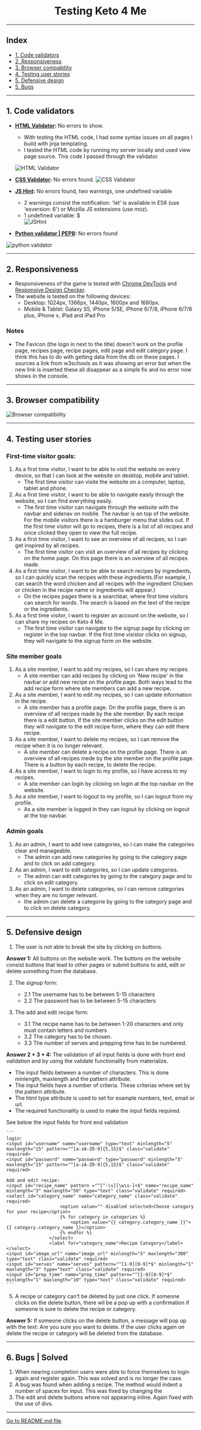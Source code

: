 <h1 align="center">Testing Keto 4 Me</h1>

---

## Index 

- <a href="#validators">1. Code validators</a>
- <a href="#responsiveness">2. Responsiveness</a>
- <a href="#browser-compatibility">3. Browser compability</a>
- <a href="#user-stories">4. Testing user stories </a>
- <a href="#defensive-design">5. Defensive design</a>
- <a href="#bugs">5. Bugs</a>

---

<span id="validators"></span>

## 1. Code validators
 - **[HTML Validator](https://validator.w3.org/):** No errors to show.
    - With testing the HTML code, I had some syntax issues on all pages I build with jinja templating.
    - I tested the HTML code by running my server locally and used view page source. This code I passed through the validator.

    ![HTML Validator](readme_images/no_html_errors.PNG)

- **[CSS Validator](https://jigsaw.w3.org/css-validator/):** No errors found.
![CSS Validator](readme_images/no_css_errors.PNG)

- **[JS Hint](https://jshint.com/):** No errors found, two warnings, one undefined variable 
    - 2 warnings consist the notification: 'let' is available in ES6 (use 'esversion: 6') or Mozilla JS extensions (use moz).
    - 1 undefined variable: $<br>
![JSHint](readme_images/js_warnings.PNG)

- **[Python validator | PEP8](http://pep8online.com/):** No errors found

![python validator](readme_images/pep8.PNG)

---

<span id="responsiveness"></span>

## 2. Responsiveness 
- Responsiveness of the game is tested with [Chrome DevTools](https://developers.google.com/web/tools/chrome-devtools) and [Responsive Design Checker](https://www.responsivedesignchecker.com/).
- The website is tested on the following devices: 
    - Desktop: 1024px, 1366px, 1440px, 1600px and 1680px. 
    - Mobile & Tablet: Galaxy S5, iPhone 5/SE, iPhone 6/7/8, iPhone 6/7/8 plus, iPhone x, iPad and  iPad Pro


### Notes
- The Favicon (the logo in next to the title) doesn't work on the profile page, recipes page, recipe pages, edit page and edit category page. I think this has to do with getting data from the db on these pages. I sources a link from w3schools as it was showing an error but when the new link is inserted these all disappear as a simple fix and no error now shows in the console. 

---

<span id="browser-compatibility"></span>

## 3. Browser compatibility
![Browser compatibility](readme_images/browser_compatability.PNG)

--- 

<span id="user-stories"></span>

## 4. Testing user stories 

### First-time visitor goals:
1. As a first time visitor, I want to be able to visit the website on every device, so that I can look at the website on desktop, mobile and tablet. 
    - The first time visitor can visite the website on a computer, laptop, tablet and phone.
2. As a first time visitor, I want to be able to navigate easily through the website, so I can find everything easily. 
    - The first time visitor can navigate through the website with the navbar and sidenav on mobile. The navbar is on top of the website. For the mobile visitors there is a hamburger menu that slides out. If the first time visitor will go to recipes, there is a list of all recipes and once clicked they open to view the full recipe. 
3. As a first time visitor, I want to see an overview of all recipes, so I can get inspired by all recipes.
    - The first time visitor can visit an overview of all recipes by clicking on the home page. On this page there is an overview of all recipes made. 
4. As a first time visitor, I want to be able to search recipes by ingredients, so I can quickly scan the recipes with these ingredients.(For example, I can search the word chicken and all recipes with the ingredient Chicken or chicken in the recipe name  or ingredients will appear.)
    - On the recipes pages there is a searchbar, where first time visitors can search for words. The search is based on the text of the recipe or the ingredients. 
5. As a first time visitor, I want to register an account on the website, so I can share my recipes on Keto 4 Me. 
    - The first time visitor can navigate to the signup page by clicking on register in the top navbar. If the first time visistor clicks on signup, they will navigate to the signup form on the website. 


### Site member goals
1. As a site member, I want to add my recipes, so I can share my recipes.
    - A site member can add recipes by clickng on 'New recipe' in the navbar or add new recipe on the profile page. Both ways lead to the add recipe form where site members can add a new recipe. 
2. As a site member, I want to edit my recipes, so I can update information in the recipe.
    - A site member has a profile page. On the profile page, there is an overview of all recipes made by the site member. By each recipe there is a edit button. If the site member clicks on the edit button they will navigate to the edit recipe form, where they can edit there recipe.
3. As a site member, I want to delete my recipes, so I can remove the recipe when it is no longer relevant. 
    - A site member can delete a recipe on the profile page. There is an overview of all recipes mede by the site member on the profile page. There is a button by each recipe, to delete the recipe. 
4. As a site member, I want to login to my profile, so I have access to my recipes. 
    - A site member can login by clicking on login at the top navbar on the website. 
5. As a site member, I want to logout to my profile, so I can logout from my profile. 
    - As a site member is logged in they can logout by clicking on logout at the top navbar.

### Admin goals
1. As an admin, I want to add new categories, so I can make the categories clear and manageable. 
    - The admin can add new categories by going to the category page and to click on add category.
2. As an admin, I want to edit categories, so I can update categories. 
    - The admin can edit categories by going to the category page and to click on edit category.
3. As an admin, I want to delete categories, so I can remove categories when they are no longer relevant. 
    - the admin can delete a categorie by going to the category page and to click on delete category.

---
<span id="defensive-design"></span>

## 5. Defensive design 

1. The user is not able to break the site by clicking on buttons. 

**Answer 1:** All buttons on the website work. The buttons on the website consist buttons that lead to other pages or submit buttons to add, edit or delete something from the database.

2. The signup form: 
    - 2.1 The username has to be between 5-15 characters
    - 2.2 The password has to be between 5-15 characters
        
3. The add and edit recipe form:
    - 3.1 The recipe name has to be between 1-20 characters and only must contain letters and numbers
    - 3.2 The category has to be chosen.
    - 3.3 The number of serves and prepping time has to be numbered.

**Answer 2 + 3 + 4:** 
The validation of all input fields is done with front end validation and by using the validate functionality from materialize. 

- The input fields between a number  of characters. This is done minlength, maxlength and the pattern attribute. 
- The input fields have a number of criteria. These criterias where set by the pattern attribute.
- The html type attribute is used to set for example numbers, text, email or url.
- The required functionality is used to make the input fields required. 

See below the input fields for front end validation
    
    ```
    login: 
    <input id="username" name="username" type="text" minlength="5" maxlength="15" pattern="^[a-zA-Z0-9]{5,15}$" class="validate" required>
    <input id="password" name="password" type="password" minlength="5" maxlength="15" pattern="^[a-zA-Z0-9]{5,15}$" class="validate" required>

    Add and edit recipe:
    <input id="recipe_name" pattern ="^[^-\s][\w\s-]+$" name="recipe_name" minlength="3" maxlength="50" type="text" class="validate" required>
    <select id="category_name" name="category_name" class="validate" required>
                        <option value="" disabled selected>Choose category for your recipe</option>
                        {% for category in categories %}
                            <option value="{{ category.category_name }}">{{ category.category_name }}</option>
                        {% endfor %}
                    </select>
                    <label for="category_name">Recipe Category</label>
    </select>
    <input id="image_url" name="image_url" minlength="5" maxlength="300" type="text" class="validate" required>
    <input id="serves" name="serves" pattern="^[1-9][0-9]*$" minlength="1" maxlength="3" type="text" class="validate" required>
    <input id="prep_time" name="prep_time" pattern="^[1-9][0-9]*$" minlength="1" maxlength="10" type="text" class="validate" required>
    ``` 

5. A recipe or category can't be deleted by just one click. If someone clicks on the delete button, there wil be a pop up with a confirmation if someone is sure to delete the recipe or category.

**Answer 5:** If someone clicks on the delete button, a message will pop up with the text: Are you sure you want to delete. If the user clicks again on delete the recipe or category will be deleted from the database.

--- 

<span id="bugs"></span>

## 6. Bugs | Solved
1. When nearing completion users were able to force themselves to login again and register again. This was solved and is no longer the case. 
2. A bug was found when adding a recipe. The method would indent a number of spaces for input. This was fixed by changing the </textarea> 
3. The edit and delete buttons where not appearing inline. Again fixed with the use of divs.

---

[Go to README.md file](README.md).